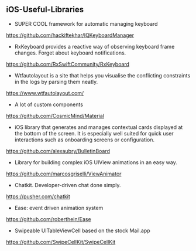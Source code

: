 ## iOS-Useful-Libraries

  - SUPER COOL framework for automatic managing keyboard

  https://github.com/hackiftekhar/IQKeyboardManager
  
  - RxKeyboard provides a reactive way of observing keyboard frame changes. Forget about keyboard notifications.
  
  https://github.com/RxSwiftCommunity/RxKeyboard
  
  -  Wtfautolayout is a site that helps you visualise the conflicting constraints in the logs by parsing them neatly.
  
  https://www.wtfautolayout.com/

  - A lot of custom components

  https://github.com/CosmicMind/Material
  
  - iOS library that generates and manages contextual cards displayed at the bottom of the screen. It is especially well suited for quick user interactions such as onboarding screens or configuration.
  
  https://github.com/alexaubry/BulletinBoard

  - Library for building complex iOS UIView animations in an easy way.
  
  https://github.com/marcosgriselli/ViewAnimator

  - Chatkit. Developer-driven chat done simply.
  
  https://pusher.com/chatkit

  - Ease: event driven animation system
  
  https://github.com/roberthein/Ease

  - Swipeable UITableViewCell based on the stock Mail.app
  
  https://github.com/SwipeCellKit/SwipeCellKit
